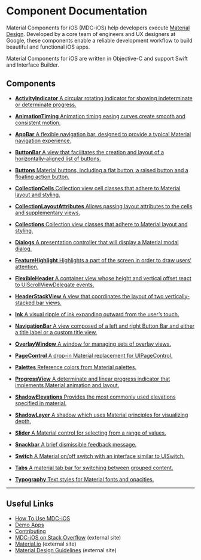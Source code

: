 <!--docs:
title: "Material Components Documentation"
layout: landing-no-drawer
section: components
path: /listing.html
-->

# Component Documentation

Material Components for iOS (MDC-iOS) help developers execute [Material Design](https://www.material.io). Developed by a core team of engineers and UX designers at Google, these components enable a reliable development workflow to build beautiful and functional iOS apps.

Material Components for iOS are written in Objective-C and support Swift and Interface Builder.

<a name="components"></a>
<!--{: .jumplink }-->

## Components

- [**ActivityIndicator**
  A circular rotating indicator for showing indeterminate or determinate progress.
  ](ActivityIndicator/)
  <!--{: .icon-activityindicator }-->

- [**AnimationTiming**
  Animation timing easing curves create smooth and consistent motion.
  ](AnimationTiming/)
  <!--{: .icon-animationtiming }-->

- [**AppBar**
  A flexible navigation bar, designed to provide a typical Material navigation experience.
  ](AppBar/)
  <!--{: .icon-appbar }-->

- [**ButtonBar**
  A view that facilitates the creation and layout of a horizontally-aligned list of buttons.
  ](ButtonBar/)
  <!--{: .icon-buttonbar }-->

- [**Buttons**
  Material buttons, including a flat button, a raised button and a floating action button.
  ](Buttons/)
  <!--{: .icon-buttons }-->

- [**CollectionCells**
  Collection view cell classes that adhere to Material layout and styling.
  ](CollectionCells/)
  <!--{: .icon-collections }-->

- [**CollectionLayoutAttributes**
  Allows passing layout attributes to the cells and supplementary views.
  ](CollectionLayoutAttributes/)
  <!--{: .icon-collections }-->

- [**Collections**
  Collection view classes that adhere to Material layout and styling.
  ](Collections/)
  <!--{: .icon-collections }-->

- [**Dialogs**
  A presentation controller that will display a Material modal dialog.
  ](Dialogs/)
  <!--{: .icon-dialogs }-->

- [**FeatureHighlight**
  Highlights a part of the screen in order to draw users' attention.
  ](FeatureHighlight/)
  <!--{: .icon-featurehighlight }-->

- [**FlexibleHeader**
  A container view whose height and vertical offset react to UIScrollViewDelegate events.
  ](FlexibleHeader/)
  <!--{: .icon-flexibleheader }-->

- [**HeaderStackView**
  A view that coordinates the layout of two vertically-stacked bar views.
  ](HeaderStackView/)
  <!--{: .icon-headerstackview }-->

- [**Ink**
  A visual ripple of ink expanding outward from the user’s touch.
  ](Ink/)
  <!--{: .icon-ink }-->

- [**NavigationBar**
  A view composed of a left and right Button Bar and either a title label or a custom title view.
  ](NavigationBar/)
  <!--{: .icon-navigationbar }-->

- [**OverlayWindow**
  A window for managing sets of overlay views.
  ](OverlayWindow/)

- [**PageControl**
  A drop-in Material replacement for UIPageControl.
  ](PageControl/)
  <!--{: .icon-pagecontrol }-->

- [**Palettes**
  Reference colors from Material palettes.
  ](Palettes/)
  <!--{: .icon-palette }-->

- [**ProgressView**
  A determinate and linear progress indicator that implements Material animation and layout.
  ](ProgressView/)
  <!--{: .icon-progressview }-->

- [**ShadowElevations**
  Provides the most commonly used elevations specified in material.
  ](ShadowElevations/)
  <!--{: .icon-shadowelevations }-->

- [**ShadowLayer**
  A shadow which uses Material principles for visualizing depth.
  ](ShadowLayer/)
  <!--{: .icon-shadowlayer }-->

- [**Slider**
  A Material control for selecting from a range of values.
  ](Slider/)
  <!--{: .icon-slider }-->

- [**Snackbar**
  A brief dismissible feedback message.
  ](Snackbar/)
  <!--{: .icon-snackbar }-->

- [**Switch**
  A Material on/off switch with an interface similar to UISwitch.
  ](Switch/)
  <!--{: .icon-switch }-->

- [**Tabs**
  A material tab bar for switching between grouped content.
  ](Tabs/)
  <!--{: .icon-tabs }-->

- [**Typography**
  Text styles for Material fonts and opacities.
  ](Typography/)
  <!--{: .icon-typography }-->

- - -

## Useful Links

- [How To Use MDC-iOS](../howto/)
- [Demo Apps](../demos/)
- [Contributing](../contributing/)
- [MDC-iOS on Stack Overflow](https://www.stackoverflow.com/questions/tagged/material-components+ios) (external site)
- [Material.io](https://www.material.io) (external site)
- [Material Design Guidelines](https://material.google.com) (external site)

